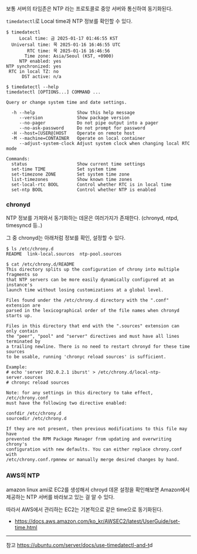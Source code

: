 보통 서버의 타임존은 NTP 라는 프로토콜로 중앙 서버와 통신하여 동기화된다.

`timedatectl`로 Local time과 NTP 정보를 확인할 수 있다.

```
$ timedatectl
     Local time: 금 2025-01-17 01:46:55 KST
  Universal time: 목 2025-01-16 16:46:55 UTC
        RTC time: 목 2025-01-16 16:46:56
       Time zone: Asia/Seoul (KST, +0900)
     NTP enabled: yes
NTP synchronized: yes
 RTC in local TZ: no
      DST active: n/a

$ timedatectl --help
timedatectl [OPTIONS...] COMMAND ...

Query or change system time and date settings.

  -h --help                Show this help message
     --version             Show package version
     --no-pager            Do not pipe output into a pager
     --no-ask-password     Do not prompt for password
  -H --host=[USER@]HOST    Operate on remote host
  -M --machine=CONTAINER   Operate on local container
     --adjust-system-clock Adjust system clock when changing local RTC mode

Commands:
  status                   Show current time settings
  set-time TIME            Set system time
  set-timezone ZONE        Set system time zone
  list-timezones           Show known time zones
  set-local-rtc BOOL       Control whether RTC is in local time
  set-ntp BOOL             Control whether NTP is enabled
```

### chronyd

NTP 정보를 가져와서 동기화하는 데몬은 여러가지가 존재한다. (chronyd, ntpd, timesyncd 등..)

그 중 chronyd는 아래처럼 정보를 확인, 설정할 수 있다.

```
$ ls /etc/chrony.d
README  link-local.sources  ntp-pool.sources

$ cat /etc/chrony.d/README
This directory splits up the configuration of chrony into multiple fragments so
that NTP servers can be more easily dynamically configured at an instance's
launch time without losing customizations at a global level.

Files found under the /etc/chrony.d directory with the ".conf" extension are
parsed in the lexicographical order of the file names when chronyd starts up.

Files in this directory that end with the ".sources" extension can only contain
the "peer", "pool" and "server" directives and must have all lines terminated by
a trailing newline. There is no need to restart chronyd for these time sources
to be usable, running 'chronyc reload sources' is sufficient.

Example:
# echo 'server 192.0.2.1 iburst' > /etc/chrony.d/local-ntp-server.sources
# chronyc reload sources

Note: for any settings in this directory to take effect, /etc/chrony.conf
must have the following two directive enabled:

confdir /etc/chrony.d
sourcedir /etc/chrony.d

If they are not present, then previous modifications to this file may have
prevented the RPM Package Manager from updating and overwriting chrony's
configuration with new defaults. You can either replace chrony.conf with
/etc/chrony.conf.rpmnew or manually merge desired changes by hand.
```

### AWS의 NTP

amazon linux ami로 EC2를 생성해서 chroyd 데몬 설정을 확인해보면 Amazon에서 제공하는 NTP 서버를 바라보고 있는 걸 알 수 있다.

따라서 AWS에서 관리하는 EC2는 기본적으로 같은 time으로 동기화된다.

- <https://docs.aws.amazon.com/ko_kr/AWSEC2/latest/UserGuide/set-time.html>

---
참고
<https://ubuntu.com/server/docs/use-timedatectl-and-t>d
